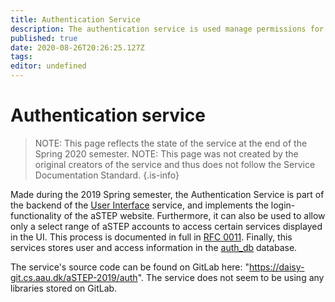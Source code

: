 ```yaml
---
title: Authentication Service
description: The authentication service is used manage permissions for users and thus restrict access to services.
published: true
date: 2020-08-26T20:26:25.127Z
tags: 
editor: undefined
---
```


# Authentication service

> NOTE: This page reflects the state of the service at the end of the Spring 2020 semester.
> NOTE: This page was not created by the original creators of the service and thus does not follow the Service Documentation Standard.
{.is-info}

Made during the 2019 Spring semester, the Authentication Service is part of the backend of the [User Interface](/services/user-interface) service, and implements the login-functionality of the aSTEP website. Furthermore, it can also be used to allow only a select range of aSTEP accounts to access certain services displayed in the UI. This process is documented in full in [RFC 0011](/rfc/0011). Finally, this services stores user and access information in the [auth_db](/databases/DB2/auth_db) database.

The service's source code can be found on GitLab here: "https://daisy-git.cs.aau.dk/aSTEP-2019/auth". The service does not seem to be using any libraries stored on GitLab.
